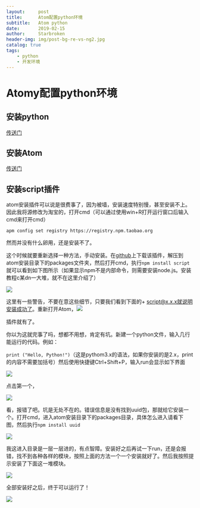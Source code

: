 ```yaml
---
layout:     post
title:      Atom配置python环境
subtitle:   Atom python
date:       2019-02-15
author:     Starbroken
header-img: img/post-bg-re-vs-ng2.jpg
catalog: true
tags:
    - python
    - 开发环境
---
```

# Atomy配置python环境

## 安装python

[传送门](https://www.python.org/)

## 安装Atom

[传送门](https://atom.io/)

## 安装script插件

atom安装插件可以说是很费事了，因为被墙，安装速度特别慢，甚至安装不上。因此我将源修改为淘宝的，打开cmd（可以通过使用win+R打开运行窗口后输入cmd来打开cmd）
```
apm config set registry https://registry.npm.taobao.org  
```

然而并没有什么卵用，还是安装不了。

这个时候就要重新选择一种方法，手动安装。在[github](https://github.com/rgbkrk/atom-script)上下载该插件，解压到atom安装目录下的packages文件夹，然后打开cmd，执行`npm install script`就可以看到如下图所示（如果显示npm不是内部命令，则需要安装node.js。安装教程c某dn一大堆，就不在这里介绍了）

![](https://cloud-minapp-15476.cloud.ifanrusercontent.com/1gvcBc96tbLFGiM5.png)

这里有一些警告，不要在意这些细节，只要我们看到下面的+ script@x.x.x就说明安装成功了。重新打开Atom，![](https://cloud-minapp-15476.cloud.ifanrusercontent.com/1gvcBcgsRFuYP1On.png)

插件就有了。

你以为这就完事了吗，想都不用想，肯定有坑。新建一个python文件，输入几行能运行的代码。例如：

`print ("Hello, Python!")`（这是pythom3.x的语法，如果你安装的是2.x，print的内容不需要加括号）然后使用快捷键Ctrl+Shift+P，输入run会显示如下界面

![](https://cloud-minapp-15476.cloud.ifanrusercontent.com/1gvcFJs4YyYnLqo6.png)

点击第一个，

![](https://cloud-minapp-15476.cloud.ifanrusercontent.com/1gvcBcBa7whuiMfv.png)

看，报错了吧。坑是无处不在的。错误信息是没有找到uuid包，那就给它安装一个。打开cmd，进入atom安装目录下的packages目录，具体怎么进入请看下图，然后执行`npm install uuid`

![](https://cloud-minapp-15476.cloud.ifanrusercontent.com/1gvcWJvRhOBOaRsZ.png)

我这进入目录是一层一层进的，有点智障。安装好之后再试一下run，还是会报错，找不到各种各样的模块，按照上面的方法一个一个安装就好了。然后我按照提示安装了下面这一堆模块。

![](https://cloud-minapp-15476.cloud.ifanrusercontent.com/1gvcBcDeOnrHTGV7.png)

全部安装好之后，终于可以运行了！

![](https://cloud-minapp-15476.cloud.ifanrusercontent.com/1gvcg3ZiB38iYCeO.png)

